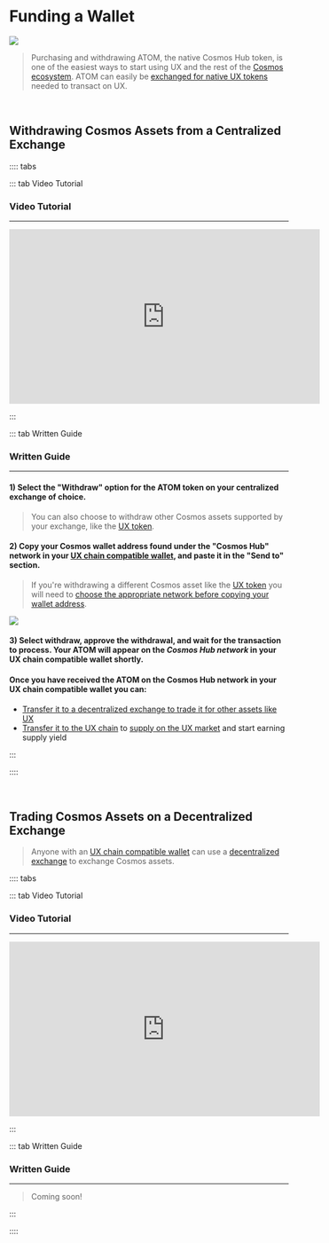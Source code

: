 # Funding a Wallet

![](/bg/funding-a-wallet.png)

> Purchasing and withdrawing ATOM, the native Cosmos Hub token, is one of the easiest ways to start using UX and the rest of the [Cosmos ecosystem](/users/blockchai-basics/what-is-cosmos). ATOM can easily be [exchanged for native UX tokens](/users/getting-started/funding-wallet.html#trading-cosmos-assets-on-a-decentralized-exchange) needed to transact on UX.

<br>

## Withdrawing Cosmos Assets from a Centralized Exchange

:::: tabs

::: tab Video Tutorial

### Video Tutorial

---

<iframe width="560" height="315" src="https://www.youtube.com/embed/2CI7xGxCRl4" title="YouTube video player" frameborder="0" allow="accelerometer; autoplay; clipboard-write; encrypted-media; gyroscope; picture-in-picture" allowfullscreen></iframe>

:::

::: tab Written Guide

### Written Guide

---

#### 1) Select the "Withdraw" option for the ATOM token on your centralized exchange of choice.

> You can also choose to withdraw other Cosmos assets supported by your exchange, like the [UX token](/overview/UX-token).

#### 2) Copy your Cosmos wallet address found under the "Cosmos Hub" network in your [UX chain compatible wallet](/users/getting-started/creating-wallet.html#creating-an-umee-blockchain-compatible-wallet), and paste it in the "Send to" section.

> If you're withdrawing a different Cosmos asset like the [UX token](/overview/UX-token) you will need to [choose the appropriate network before copying your wallet address](/users/getting-started/using-wallet.html#copying-a-wallet-address).

![](/bg/copy-cosmos-address.gif)

#### 3) Select withdraw, approve the withdrawal, and wait for the transaction to process. Your ATOM will appear on the _Cosmos Hub network_ in your UX chain compatible wallet shortly.

#### Once you have received the ATOM on the Cosmos Hub network in your UX chain compatible wallet you can:

- [Transfer it to a decentralized exchange to trade it for other assets like UX](/users/getting-started/funding-wallet.html#trading-cosmos-assets-on-a-decentralized-exchange)
- [Transfer it to the UX chain](/users/using-the-web-app/transferring-tokens) to [supply on the UX market](/users/using-the-web-app/supply-withdraw) and start earning supply yield

:::

::::

<br>

## Trading Cosmos Assets on a Decentralized Exchange

> Anyone with an [UX chain compatible wallet](/users/getting-started/creating-wallet.html#creating-an-umee-blockchain-compatible-wallet) can use a [decentralized exchange](/learn-the-basics/defi-basics/what-is-dex) to exchange Cosmos assets.

:::: tabs

::: tab Video Tutorial

### Video Tutorial

---

<iframe width="560" height="315" src="https://www.youtube.com/embed/d5EL_71b9I8" title="YouTube video player" frameborder="0" allow="accelerometer; autoplay; clipboard-write; encrypted-media; gyroscope; picture-in-picture" allowfullscreen></iframe>

:::

::: tab Written Guide

### Written Guide

---

> Coming soon!

:::

::::
